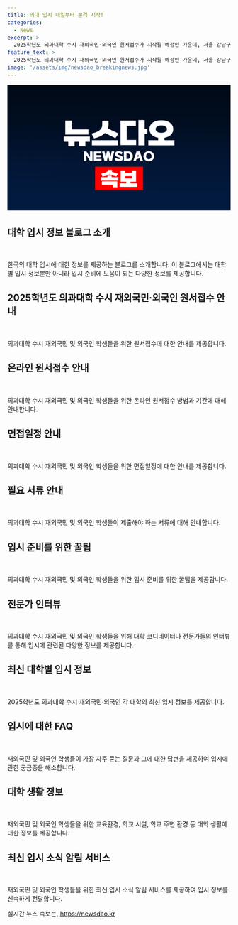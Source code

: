 ```yaml
---
title: 의대 입시 내일부터 본격 시작!
categories:
  - News
excerpt: >
  2025학년도 의과대학 수시 재외국민·외국인 원서접수가 시작될 예정인 가운데, 서울 강남구의 한 학원에서 입시 관련 홍보물이 미리 붙어있는 모습이 포착됐다. 해당 대학에 관심이 있는 학생들과 학부모들의 눈길을 끄는 이번 원서접수에 대한 관심이 예상된다.
feature_text: >
  2025학년도 의과대학 수시 재외국민·외국인 원서접수가 시작될 예정인 가운데, 서울 강남구의 한 학원에서 입시 관련 홍보물이 미리 붙어있는 모습이 포착됐다. 해당 대학에 관심이 있는 학생들과 학부모들의 눈길을 끄는 이번 원서접수에 대한 관심이 예상된다.
image: '/assets/img/newsdao_breakingnews.jpg'
---
```


<p><img src="/assets/img/newsdao_breakingnews.jpg" alt="bookingtag 속보" /></p>

<h2 data-ke-size="size26">대학 입시 정보 블로그 소개</h2>

<p data-ke-size="size16">&nbsp;</p>

<p>한국의 대학 입시에 대한 정보를 제공하는 블로그를 소개합니다. 이 블로그에서는 대학별 입시 정보뿐만 아니라 입시 준비에 도움이 되는 다양한 정보를 제공합니다.</p>

<h2 data-ke-size="size26">2025학년도 의과대학 수시 재외국민·외국인 원서접수 안내</h2>

<p data-ke-size="size16">&nbsp;</p>

<p>의과대학 수시 재외국민 및 외국인 학생들을 위한 원서접수에 대한 안내를 제공합니다.</p>

<h2 data-ke-size="size26">온라인 원서접수 안내</h2>

<p data-ke-size="size16">&nbsp;</p>

<p>의과대학 수시 재외국민 및 외국인 학생들을 위한 온라인 원서접수 방법과 기간에 대해 안내합니다.</p>

<h2 data-ke-size="size26">면접일정 안내</h2>

<p data-ke-size="size16">&nbsp;</p>

<p>의과대학 수시 재외국민 및 외국인 학생들을 위한 면접일정에 대한 안내를 제공합니다.</p>

<h2 data-ke-size="size26">필요 서류 안내</h2>

<p data-ke-size="size16">&nbsp;</p>

<p>의과대학 수시 재외국민 및 외국인 학생들이 제출해야 하는 서류에 대해 안내합니다.</p>

<h2 data-ke-size="size26">입시 준비를 위한 꿀팁</h2>

<p data-ke-size="size16">&nbsp;</p>

<p>의과대학 수시 재외국민 및 외국인 학생들을 위한 입시 준비를 위한 꿀팁을 제공합니다.</p>

<h2 data-ke-size="size26">전문가 인터뷰</h2>

<p data-ke-size="size16">&nbsp;</p>

<p>의과대학 수시 재외국민 및 외국인 학생들을 위해 대학 코디네이터나 전문가들의 인터뷰를 통해 입시에 관련된 다양한 정보를 제공합니다.</p>

<h2 data-ke-size="size26">최신 대학별 입시 정보</h2>

<p data-ke-size="size16">&nbsp;</p>

<p>2025학년도 의과대학 수시 재외국민·외국인 각 대학의 최신 입시 정보를 제공합니다.</p>

<h2 data-ke-size="size26">입시에 대한 FAQ</h2>

<p data-ke-size="size16">&nbsp;</p>

<p>재외국민 및 외국인 학생들이 가장 자주 묻는 질문과 그에 대한 답변을 제공하여 입시에 관한 궁금증을 해소합니다.</p>

<h2 data-ke-size="size26">대학 생활 정보</h2>

<p data-ke-size="size16">&nbsp;</p>

<p>재외국민 및 외국인 학생들을 위한 교육환경, 학교 시설, 학교 주변 환경 등 대학 생활에 대한 정보를 제공합니다.</p>

<h2 data-ke-size="size26">최신 입시 소식 알림 서비스</h2>

<p data-ke-size="size16">&nbsp;</p>

<p>재외국민 및 외국인 학생들을 위한 최신 입시 소식 알림 서비스를 제공하여 입시 정보를 신속하게 전달합니다.</p>
실시간 뉴스 속보는, <a href="https://newsdao.kr" rel="dofollow">https://newsdao.kr</a>


